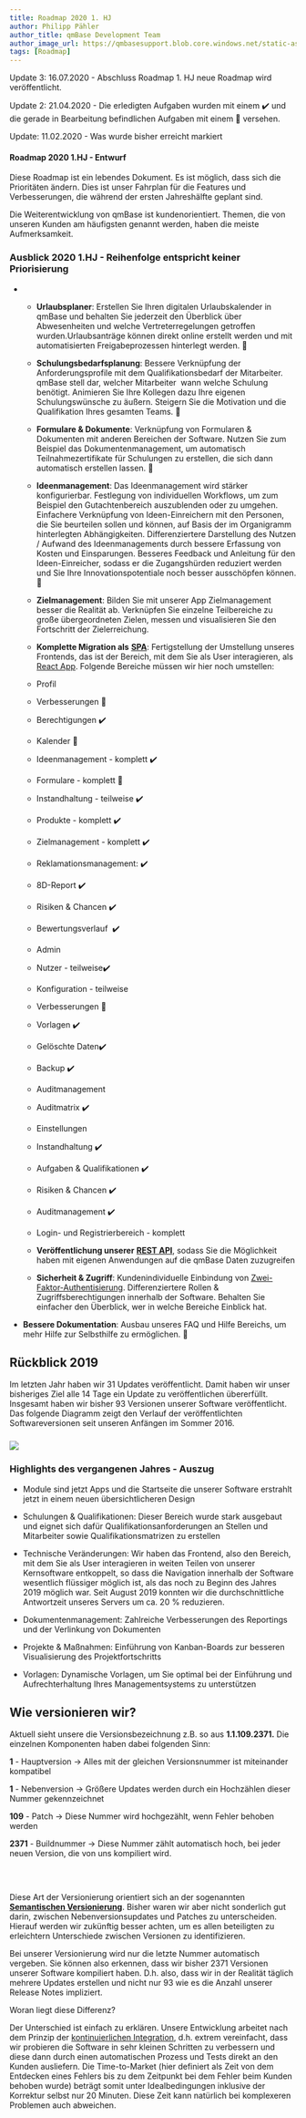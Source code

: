 ```yaml
---
title: Roadmap 2020 1. HJ
author: Philipp Pähler
author_title: qmBase Development Team
author_image_url: https://qmbasesupport.blob.core.windows.net/static-assets/img/persons/paehler_round.png
tags: [Roadmap]
---
```


Update 3: 16.07.2020 - Abschluss Roadmap 1. HJ neue Roadmap wird veröffentlicht.

Update 2: 21.04.2020 - Die erledigten Aufgaben wurden mit einem ✔️ und die gerade in Bearbeitung befindlichen Aufgaben mit einem 🔧 versehen.

Update: 11.02.2020 - Was wurde bisher erreicht markiert

#### Roadmap 2020 1.HJ - Entwurf

Diese Roadmap ist ein lebendes Dokument. Es ist möglich, dass sich die Prioritäten ändern. Dies ist unser Fahrplan für die Features und Verbesserungen, die während der ersten Jahreshälfte geplant sind.

Die Weiterentwicklung von qmBase ist kundenorientiert. Themen, die von unseren Kunden am häufigsten genannt werden, haben die meiste Aufmerksamkeit.

### Ausblick 2020 1.HJ - Reihenfolge entspricht keiner Priorisierung

- - **Urlaubsplaner**: Erstellen Sie Ihren digitalen Urlaubskalender in qmBase und behalten Sie jederzeit den Überblick über Abwesenheiten und welche Vertreterregelungen getroffen wurden.Urlaubsanträge können direkt online erstellt werden und mit automatisierten Freigabeprozessen hinterlegt werden. 🔧

  - **Schulungsbedarfsplanung**: Bessere Verknüpfung der Anforderungsprofile mit dem Qualifikationsbedarf der Mitarbeiter. qmBase stell dar, welcher Mitarbeiter  wann welche Schulung benötigt. Animieren Sie Ihre Kollegen dazu Ihre eigenen Schulungswünsche zu äußern. Steigern Sie die Motivation und die Qualifikation Ihres gesamten Teams. 🔧

  - **Formulare & Dokumente**: Verknüpfung von Formularen & Dokumenten mit anderen Bereichen der Software. Nutzen Sie zum Beispiel das Dokumentenmanagement, um automatisch Teilnahmezertifikate für Schulungen zu erstellen, die sich dann automatisch erstellen lassen. 🔧

  - **Ideenmanagement**: Das Ideenmanagement wird stärker konfigurierbar. Festlegung von individuellen Workflows, um zum Beispiel den Gutachtenbereich auszublenden oder zu umgehen. Einfachere Verknüpfung von Ideen-Einreichern mit den Personen, die Sie beurteilen sollen und können, auf Basis der im Organigramm hinterlegten Abhängigkeiten. Differenziertere Darstellung des Nutzen / Aufwand des Ideenmanagements durch bessere Erfassung von Kosten und Einsparungen. Besseres Feedback und Anleitung für den Ideen-Einreicher, sodass er die Zugangshürden reduziert werden und Sie Ihre Innovationspotentiale noch besser ausschöpfen können. 🔧

  - **Zielmanagement**: Bilden Sie mit unserer App Zielmanagement besser die Realität ab. Verknüpfen Sie einzelne Teilbereiche zu große übergeordneten Zielen, messen und visualisieren Sie den Fortschritt der Zielerreichung.

  - **Komplette Migration als** [**SPA**](https://de.wikipedia.org/wiki/Single-Page-Webanwendung): Fertigstellung der Umstellung unseres Frontends, das ist der Bereich, mit dem Sie als User interagieren, als [React App](https://reactjs.org/). Folgende Bereiche müssen wir hier noch umstellen:

  - Profil

  - Verbesserungen 🔧

  - Berechtigungen ✔️

  - Kalender 🔧

  - Ideenmanagement - komplett ✔️

  - Formulare - komplett 🔧

  - Instandhaltung - teilweise ✔️

  - Produkte - komplett ✔️

  - Zielmanagement - komplett ✔️

  - Reklamationsmanagement: ✔️

  - 8D-Report ✔️

  - Risiken & Chancen ✔️

  - Bewertungsverlauf  ✔️

  - Admin

  - Nutzer - teilweise✔️

  - Konfiguration - teilweise

  - Verbesserungen 🔧

  - Vorlagen ✔️

  - Gelöschte Daten✔️

  - Backup ✔️

  - Auditmanagement

  - Auditmatrix ✔️

  - Einstellungen

  - Instandhaltung ✔️

  - Aufgaben & Qualifikationen ✔️

  - Risiken & Chancen ✔️

  - Auditmanagement ✔️

  - Login- und Registrierbereich - komplett

  - **Veröffentlichung unserer** [**REST API**](https://de.wikipedia.org/wiki/Programmierschnittstelle), sodass Sie die Möglichkeit haben mit eigenen Anwendungen auf die qmBase Daten zuzugreifen

  - **Sicherheit & Zugriff**: Kundenindividuelle Einbindung von [Zwei-Faktor-Authentisierung](https://de.wikipedia.org/wiki/Zwei-Faktor-Authentisierung). Differenziertere Rollen & Zugriffsberechtigungen innerhalb der Software. Behalten Sie einfacher den Überblick, wer in welche Bereiche Einblick hat.

- **Bessere Dokumentation**: Ausbau unseres FAQ und Hilfe Bereichs, um mehr Hilfe zur Selbsthilfe zu ermöglichen. 🔧

## Rückblick 2019

Im letzten Jahr haben wir 31 Updates veröffentlicht. Damit haben wir unser bisheriges Ziel alle 14 Tage ein Update zu veröffentlichen übererfüllt. Insgesamt haben wir bisher 93 Versionen unserer Software veröffentlicht. Das folgende Diagramm zeigt den Verlauf der veröffentlichten Softwareversionen seit unseren Anfängen im Sommer 2016.

### ![](https://caqadmin.blob.core.windows.net/releasenotes/95-images/mceclip0.png)

### Highlights des vergangenen Jahres - Auszug

- Module sind jetzt Apps und die Startseite die unserer Software erstrahlt jetzt in einem neuen übersichtlicheren Design

- Schulungen & Qualifikationen: Dieser Bereich wurde stark ausgebaut und eignet sich dafür Qualifikationsanforderungen an Stellen und Mitarbeiter sowie Qualifikationsmatrizen zu erstellen

- Technische Veränderungen: Wir haben das Frontend, also den Bereich, mit dem Sie als User interagieren in weiten Teilen von unserer Kernsoftware entkoppelt, so dass die Navigation innerhalb der Software wesentlich flüssiger möglich ist, als das noch zu Beginn des Jahres 2019 möglich war. Seit August 2019 konnten wir die durchschnittliche Antwortzeit unseres Servers um ca. 20 % reduzieren.

- Dokumentenmanagement: Zahlreiche Verbesserungen des Reportings und der Verlinkung von Dokumenten

- Projekte & Maßnahmen: Einführung von Kanban-Boards zur besseren Visualisierung des Projektfortschritts

- Vorlagen: Dynamische Vorlagen, um Sie optimal bei der Einführung und Aufrechterhaltung Ihres Managementsystems zu unterstützen

## Wie versionieren wir?

Aktuell sieht unsere die Versionsbezeichnung z.B. so aus **1.1.109.2371.** Die einzelnen Komponenten haben dabei folgenden Sinn:

**1** - Hauptversion → Alles mit der gleichen Versionsnummer ist miteinander kompatibel

**1** - Nebenversion → Größere Updates werden durch ein Hochzählen dieser Nummer gekennzeichnet

**109** - Patch → Diese Nummer wird hochgezählt, wenn Fehler behoben werden

**2371** - Buildnummer → Diese Nummer zählt automatisch hoch, bei jeder neuen Version, die von uns kompiliert wird.

###  

Diese Art der Versionierung orientiert sich an der sogenannten [**Semantischen Versionierung**](https://semver.org/lang/de/). Bisher waren wir aber nicht sonderlich gut darin, zwischen Nebenversionsupdates und Patches zu unterscheiden. Hierauf werden wir zukünftig besser achten, um es allen beteiligten zu erleichtern Unterschiede zwischen Versionen zu identifizieren.

Bei unserer Versionierung wird nur die letzte Nummer automatisch vergeben. Sie können also erkennen, dass wir bisher 2371 Versionen unserer Software kompiliert haben. D.h. also, dass wir in der Realität täglich mehrere Updates erstellen und nicht nur 93 wie es die Anzahl unserer Release Notes impliziert.

Woran liegt diese Differenz?

Der Unterschied ist einfach zu erklären. Unsere Entwicklung arbeitet nach dem Prinzip der [kontinuierlichen Integration](https://de.wikipedia.org/wiki/Kontinuierliche_Integration), d.h. extrem vereinfacht, dass wir probieren die Software in sehr kleinen Schritten zu verbessern und diese dann durch einen automatischen Prozess und Tests direkt an den Kunden ausliefern. Die Time-to-Market (hier definiert als Zeit von dem Entdecken eines Fehlers bis zu dem Zeitpunkt bei dem Fehler beim Kunden behoben wurde) beträgt somit unter Idealbedingungen inklusive der Korrektur selbst nur 20 Minuten. Diese Zeit kann natürlich bei komplexeren Problemen auch abweichen.

###

